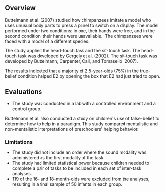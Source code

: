 ## Overview
Buttelmann et al. (2007) studied how chimpanzees imitate a model who uses unusual body parts to press a panel to switch on a display. The model performed under two conditions: in one, their hands were free, and in the second condition, their hands were unavailable.  The chimpanzees were faced with a model of a different species. 

The study applied the head-touch task and the sit-touch task. The head-touch task was developed by Gergely et al. (2002). The sit-touch task was developed by Buttelmann, Carpenter, Call, and Tomasello (2007).

The results indicated that a majority of 2.5-year-olds (75%) in the true-belief condition helped E2 by opening the box that E2 had just tried to open.
## Evaluations
- The study was conducted in a lab with a controlled environment and a control group. 

Buttelmann et al. also conducted a study on children's use of false-belief to determine how to help in a paradigm. This study compared mentalistic and non-mentalistic interpretations of preschoolers' helping behavior.
### Limitations
- The study did not include an order where the sound modality was administered as the first modality of the task. 
- The study had limited statistical power because children needed to complete a pair of tasks to be included in each set of inter-task analyses. 
- 119 of the 16- and 18-month-olds were excluded from the analyses, resulting in a final sample of 50 infants in each group.